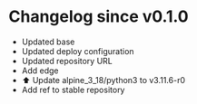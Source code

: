 # Changelog since v0.1.0
- Updated base 
- Updated deploy configuration 
- Updated repository URL 
- Add edge 
- ⬆️ Update alpine_3_18/python3 to v3.11.6-r0 
- Add ref to stable repository 
